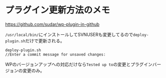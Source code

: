 # プラグイン更新方法のメモ

https://github.com/sudar/wp-plugin-in-github

`/usr/local/bin/`にインストールしてSVNUSERも変更してるので`deploy-plugin.sh`だけで更新される。

```
deploy-plugin.sh
//Enter a commit message for unsaved changes:

```

WPのバージョンアップへの対応だけなら`Tested up to`の変更とプラグインバージョンの変更のみ。
